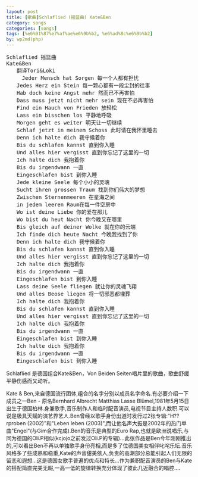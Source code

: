 ```yaml
---
layout: post
title: [歌曲]Schlaflied (摇篮曲) Kate&Ben
category: songs
categories: [songs]
tags: [%e6%91%87%e7%af%ae%e6%9b%b2, %e6%ad%8c%e6%9b%b2]
by: wp2md(php)
---
```


<pre>Schlaflied 摇篮曲
Kate&amp;Ben
　　翻译Tori&amp;Loki
     Jeder Mensch hat Sorgen 每一个人都有担忧
　　Jedes Herz ein Stein 每一颗心都有一段尘封的往事
　　Hab doch keine Angst mehr 然而已不再害怕
　　Dass muss jetzt nicht mehr sein 现在不必再害怕
　　Find ein Hauch von Frieden 放轻松
　　Lass ein bisschen los 平静地呼吸
　　Morgen geht es weiter 明天让一切继续
　　Schlaf jetzt in meinem Schoss 此时请在我怀里睡去
　　Denn ich halte dich 我守候着你
　　Bis du schlafen kannst 直到你入睡
　　Und alles hier vergisst 直到你忘记了这里的一切
　　Ich halte dich 我抱着你
　　Bis du irgendwann 一直
　　Eingeschlafen bist 到你入睡
　　Jede kleine Seele 每个小小的灵魂
　　Sucht ihren grossen Traum 找到你们伟大的梦想
　　Zwischen Sternenmeeren 在星海之间
　　in jedem leeren Raum在每一件空房中
　　Wo ist deine Liebe 你的爱在那儿
　　Wo bist du heut Nacht 你今晚又在哪里
　　Bis gleich auf deiner Wolke 就在你的云端
　　Ich finde dich heute Nacht 今晚我找到了你
　　Denn ich halte dich 我守候着你
　　Bis du schlafen kannst 直到你入睡
　　Und alles hier vergisst 直到你忘记了这里的一切
　　Ich halte dich 我抱着你
　　Bis du irgendwann 一直
　　Eingeschlafen bist 到你入睡
　　Lass deine Seele fliegen 就让你的灵魂飞翔
　　Und alles Beose liegen 将一切邪恶都埋葬
　　Ich halte dich 我抱着你
　　Bis du schlafen kannst 直到你入睡
　　Und alles hier vergisst 直到你忘记了这里的一切
　　Ich halte dich 我抱着你
　　Bis du irgendwann 一直
　　Eingeschlafen bist 到你入睡
　　Ich halte dich 我抱着你
　　Bis du irgendwann 一直
　　Eingeschlafen bist 到你入睡</pre>
<!--more-->
Schlaflied 是德国组合Kate&amp;Ben，Von Beiden Seiten唱片里的歌曲，歌曲舒缓平静伤感而又动听。

Kate &amp; Ben,来自德国流行团体,组合的名字分别以成员名字命名.有必要介绍一下成员之一Ben - 原名Bernhard Albrecht Matthias Lasse Blümel,1981年5月15日出生于德国柏林.身兼歌手,音乐制作人和临时配音演员,电视节目主持人数职.可以说是极具天赋的演艺界艺人.Ben曾经以歌手身份出道时发行过2张专辑:"H??rproben (2002)"和"Leben leben (2003)",而让他名声大振是2002年的热门单曲"Engel"(与Gim合作完成).Ben的音乐是典型的Euro Rap,也就是欧洲说唱乐,与同为德国的Oli.P相似(kcjojo之前发过Oli.P的专辑)...此张作品是Ben今年刚刚推出的,可以看出Ben不再以单独歌手身份亮相,而是多了位德国美女相伴叱咤乐坛.音乐风格多了些成熟和稳重,Kate的声音甜美依人,负责的高潮部分总能引起人们无限的留恋和遐想...这是德国女歌手普遍的优点和特长...作为兼职配音演员的Ben与Kate的搭配简直完美无暇,一高一低的旋律转换充分体现了彼此几近融合的唱腔....
